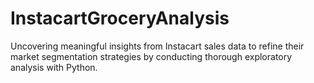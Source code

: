 # InstacartGroceryAnalysis
Uncovering meaningful  insights from Instacart sales data to refine their market segmentation strategies by conducting thorough exploratory analysis with Python.
